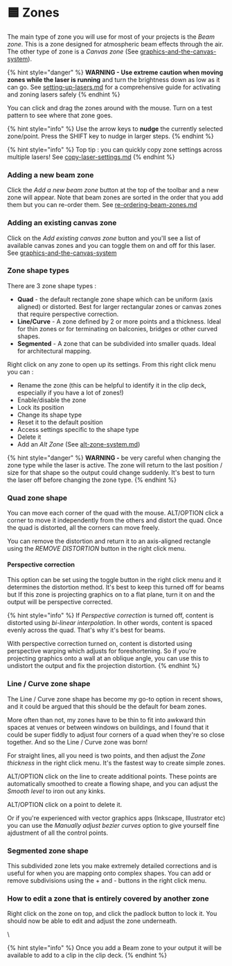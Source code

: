 # 🟦 Zones

The main type of zone you will use for most of your projects is the _Beam zone_. This is a zone designed for atmospheric beam effects through the air. The other type of zone is a _Canvas zone_ (See [graphics-and-the-canvas-system](../graphics-and-the-canvas-system/ "mention")).&#x20;

{% hint style="danger" %}
**WARNING - Use extreme caution when moving zones while the laser is running** and turn the brightness down as low as it can go. See [setting-up-lasers.md](../setting-up/setting-up-lasers.md "mention") for a comprehensive guide for activating and zoning lasers safely
{% endhint %}

You can click and drag the zones around with the mouse. Turn on a test pattern to see where that zone goes.&#x20;

{% hint style="info" %}
Use the arrow keys to **nudge** the currently selected zone/point. Press the SHIFT key to nudge in larger steps.&#x20;
{% endhint %}

{% hint style="info" %}
Top tip : you can quickly copy zone settings across multiple lasers! See [copy-laser-settings.md](../setting-up/laser-settings/copy-laser-settings.md "mention")
{% endhint %}

### Adding a new beam zone

Click the _Add a new beam zone_ button at the top of the toolbar and a new zone will appear. Note that beam zones are sorted in the order that you add them but you can re-order them. See [re-ordering-beam-zones.md](re-ordering-beam-zones.md "mention")

### Adding an existing canvas zone

Click on the _Add existing canvas zone_ button and you'll see a list of available canvas zones and you can toggle them on and off for this laser. See [graphics-and-the-canvas-system](../graphics-and-the-canvas-system/ "mention")

### Zone shape types

There are 3 zone shape types :&#x20;

* **Quad** - the default rectangle zone shape which can be uniform (axis aligned) or distorted. Best for larger rectangular zones or canvas zones that require perspective correction. &#x20;
* **Line/Curve** - A zone defined by 2 or more points and a thickness. Ideal for thin zones or for terminating on balconies, bridges or other curved shapes. &#x20;
* **Segmented** - A zone that can be subdivided into smaller quads. Ideal for architectural mapping.&#x20;

Right click on any zone to open up its settings. From this right click menu you can :

* Rename the zone (this can be helpful to identify it in the clip deck, especially if you have a lot of zones!)
* Enable/disable the zone&#x20;
* Lock its position&#x20;
* Change its shape type
* Reset it to the default position
* Access settings specific to the shape type
* Delete it&#x20;
* Add an _Alt Zone_ (See [alt-zone-system.md](alt-zone-system.md "mention"))

{% hint style="danger" %}
**WARNING -** be very careful when changing the zone type while the laser is active. The zone will return to the last position / size for that shape so the output could change suddenly. It's best to turn the laser off before changing the zone type. &#x20;
{% endhint %}

### Quad zone shape

You can move each corner of the quad with the mouse. ALT/OPTION click a corner to move it independently from the others and distort the quad. Once the quad is distorted, all the corners can move freely.&#x20;

You can remove the distortion and return it to an axis-aligned rectangle using the _REMOVE DISTORTION_ button in the right click menu.&#x20;

#### Perspective correction

This option can be set using the toggle button in the right click menu and it determines the distortion method. It's best to keep this turned off for beams but If this zone is projecting graphics on to a flat plane, turn it on and the output will be perspective corrected.&#x20;

{% hint style="info" %}
If _Perspective correction_ is turned off, content is distorted using _bi-linear interpolation_. In other words, content is spaced evenly across the quad. That's why it's best for beams.

With perspective correction turned on, content is distorted using perspective warping which adjusts for foreshortening. So if you're projecting graphics onto a wall at an oblique angle, you can use this to undistort the output and fix the projection distortion.&#x20;
{% endhint %}

### Line / Curve zone shape

The Line / Curve zone shape has become my go-to option in recent shows, and it could be argued that this should be the default for beam zones.&#x20;

More often than not, my zones have to be thin to fit into awkward thin spaces at venues or between windows on buildings, and I found that it could be super fiddly to adjust four corners of a quad when they're so close together. And so the Line / Curve zone was born!&#x20;

For straight lines, all you need is two points, and then adjust the _Zone thickness_ in the right click menu. It's the fastest way to create simple zones.&#x20;

ALT/OPTION click on the line to create additional points. These points are automatically smoothed to create a flowing shape, and you can adjust the _Smooth level_ to iron out any kinks.&#x20;

ALT/OPTION click on a point to delete it.&#x20;

Or if you're experienced with vector graphics apps (Inkscape, Illustrator etc) you can use the _Manually adjust bezier curves_ option to give yourself fine ajdustment of all the control points.&#x20;

### Segmented zone shape

This subdivided zone lets you make extremely detailed corrections and is useful for when you are mapping onto complex shapes. You can add or remove subdivisions using the + and - buttons in the right click menu.&#x20;

### How to edit a zone that is entirely covered by another zone

Right click on the zone on top, and click the padlock button to lock it. You should now be able to edit and adjust the zone underneath.&#x20;



\


{% hint style="info" %}
Once you add a Beam zone to your output it will be available to add to a clip in the clip deck.&#x20;
{% endhint %}
